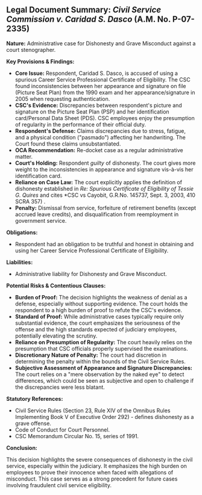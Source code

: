 ## Legal Document Summary: *Civil Service Commission v. Caridad S. Dasco* (A.M. No. P-07-2335)

**Nature:** Administrative case for Dishonesty and Grave Misconduct against a court stenographer.

**Key Provisions & Findings:**

*   **Core Issue:** Respondent, Caridad S. Dasco, is accused of using a spurious Career Service Professional Certificate of Eligibility. The CSC found inconsistencies between her appearance and signature on file (Picture Seat Plan) from the 1990 exam and her appearance/signature in 2005 when requesting authentication.
*   **CSC's Evidence:** Discrepancies between respondent's picture and signature on the Picture Seat Plan (PSP) and her identification card/Personal Data Sheet (PDS). CSC employees enjoy the presumption of regularity in the performance of their official duty.
*   **Respondent's Defense:** Claims discrepancies due to stress, fatigue, and a physical condition ("pasmado") affecting her handwriting. The Court found these claims unsubstantiated.
*   **OCA Recommendation:** Re-docket case as a regular administrative matter.
*   **Court's Holding:** Respondent *guilty* of dishonesty. The court gives more weight to the inconsistencies in appearance and signature vis-à-vis her identification card.
*   **Reliance on Case Law:** The court explicitly applies the definition of dishonesty established in *Re: Spurious Certificate of Eligibility of Tessie G. Quires* and cites *CSC vs Cayobit, G.R.No. 145737, Sept. 3, 2003, 410 SCRA 357) .
*   **Penalty:** Dismissal from service, forfeiture of retirement benefits (except accrued leave credits), and disqualification from reemployment in government service.

**Obligations:**

*   Respondent had an obligation to be truthful and honest in obtaining and using her Career Service Professional Certificate of Eligibility.

**Liabilities:**

*   Administrative liability for Dishonesty and Grave Misconduct.

**Potential Risks & Contentious Clauses:**

*   **Burden of Proof:** The decision highlights the weakness of denial as a defense, especially without supporting evidence. The court holds the respondent to a high burden of proof to refute the CSC's evidence.
*   **Standard of Proof:** While administrative cases typically require only substantial evidence, the court emphasizes the seriousness of the offense and the high standards expected of judiciary employees, potentially elevating the scrutiny.
*   **Reliance on Presumption of Regularity:** The court heavily relies on the presumption that CSC officials properly supervised the examinations.
*   **Discretionary Nature of Penalty:** The court had discretion in determining the penalty within the bounds of the Civil Service Rules.
*   **Subjective Assessment of Appearance and Signature Discrepancies:** The court relies on a "mere observation by the naked eye" to detect differences, which could be seen as subjective and open to challenge if the discrepancies were less blatant.

**Statutory References:**

*   Civil Service Rules (Section 23, Rule XIV of the Omnibus Rules Implementing Book V of Executive Order 292) - defines dishonesty as a grave offense.
*   Code of Conduct for Court Personnel.
*   CSC Memorandum Circular No. 15, series of 1991.

**Conclusion:**

This decision highlights the severe consequences of dishonesty in the civil service, especially within the judiciary. It emphasizes the high burden on employees to prove their innocence when faced with allegations of misconduct. This case serves as a strong precedent for future cases involving fraudulent civil service eligibility.

